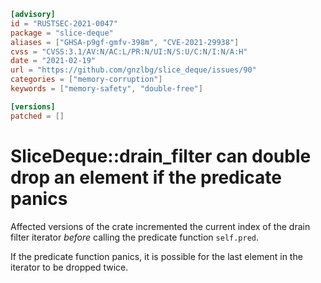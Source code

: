 ```toml
[advisory]
id = "RUSTSEC-2021-0047"
package = "slice-deque"
aliases = ["GHSA-p9gf-gmfv-398m", "CVE-2021-29938"]
cvss = "CVSS:3.1/AV:N/AC:L/PR:N/UI:N/S:U/C:N/I:N/A:H"
date = "2021-02-19"
url = "https://github.com/gnzlbg/slice_deque/issues/90"
categories = ["memory-corruption"]
keywords = ["memory-safety", "double-free"]

[versions]
patched = []
```

# SliceDeque::drain_filter can double drop an element if the predicate panics

Affected versions of the crate incremented the current index of the drain filter
iterator *before* calling the predicate function `self.pred`.

If the predicate function panics, it is possible for the last element in the
iterator to be dropped twice.
